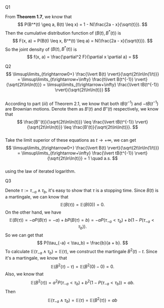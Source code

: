 Q1

From **Theorem 1.7**, we know that
$$
P(B^*(t) \geq a, B(t) \leq x) = 1 - N(\frac{2a - x}{\sqrt{t}}).
$$
Then the cumulative distribution function of $(B(t), B^*(t))$ is
$$
F(x, a) = P(B(t) \leq x, B^*(t) \leq a) = N(\frac{2a - x}{\sqrt{t}}).
$$
So the joint density of $(B(t), B^*(t))$ is 
$$
f(x, a) = \frac{\partial^2 F}{\partial x \partial a} =
$$


Q2
$$
\limsup\limits_{t\rightarrow0+} \frac{\lvert B(t) \rvert}{\sqrt{2t\ln\ln(1/t)}} = \limsup\limits_{t\rightarrow+\infty} \frac{t\lvert B(t^{-1}) \rvert}{\sqrt{2t\ln\ln(t)}} = \limsup\limits_{t\rightarrow+\infty} \frac{\lvert tB(t^{-1}) \rvert}{\sqrt{2t\ln\ln(t)}}
$$
<br/>According to part $(iii)$ of Theorem 2.1, we know that both $tB(t^{-1})$ and $-tB(t^{-1})$ are Brownian motions. Denote them as $B'(t)$ and $B''(t)$ respectively, we know that
$$
\frac{B''(t)}{\sqrt{2t\ln\ln(t)}} \leq \frac{\lvert tB(t^{-1}) \rvert}{\sqrt{2t\ln\ln(t)}} \leq \frac{B'(t)}{\sqrt{2t\ln\ln(t)}}.
$$
<br/> Take the limit superior of these equations as $t\rightarrow+\infty$, we can get
$$
\limsup\limits_{t\rightarrow0+} \frac{\lvert B(t) \rvert}{\sqrt{2t\ln\ln(1/t)}} = \limsup\limits_{t\rightarrow+\infty} \frac{\lvert tB(t^{-1}) \rvert}{\sqrt{2t\ln\ln(t)}} = 1 \quad a.s.
$$
<br/> using the law of iterated logarithm.


Q3

Denote $\tau:=\tau_{-a} \wedge \tau_{b}$, it's easy to show that $\tau$ is a stopping time. Since $B(t)$ is a martingale, we can know that
$$
\mathbb{E}(B(\tau)) = \mathbb{E}(B(0)) = 0.
$$
On the other hand, we have
$$
\mathbb{E}(B(\tau)) = -aP(B(\tau) = -a) + bP(B(\tau) = b) = -aP(\tau_{-a} < \tau_b) + b(1-P(\tau_{-a} < \tau_b)).
$$
So we can get that
$$
P(\tau_{-a} < \tau_b) = \frac{b}{a + b}.
$$
To calculate $\mathbb{E}(\tau_{-a} \wedge \tau_{b}) = \mathbb{E}(\tau)$, we construct the martingale $B^2(t) - t$. Since it's a martingale, we know that
$$
\mathbb{E}(B^2(\tau) - \tau) = \mathbb{E}(B^2(0) - 0) = 0.
$$
Also, we know that
$$
\mathbb{E}(B^2(\tau)) = a^2P(\tau_{-a} < \tau_b) + b^2(1-P(\tau_{-a} < \tau_b)) = ab.
$$
Then
$$
\mathbb{E}(\tau_{-a} \wedge \tau_{b}) = \mathbb{E}(\tau) = \mathbb{E}(B^2(\tau)) = ab
$$